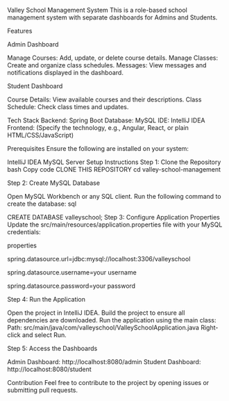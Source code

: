 Valley School Management System
This is a role-based school management system with separate dashboards for Admins and Students.

Features

Admin Dashboard

Manage Courses: Add, update, or delete course details.
Manage Classes: Create and organize class schedules.
Messages: View messages and notifications displayed in the dashboard.

Student Dashboard

Course Details: View available courses and their descriptions.
Class Schedule: Check class times and updates.


Tech Stack
Backend: Spring Boot
Database: MySQL
IDE: IntelliJ IDEA
Frontend: (Specify the technology, e.g., Angular, React, or plain HTML/CSS/JavaScript)

Prerequisites
Ensure the following are installed on your system:

IntelliJ IDEA
MySQL Server
Setup Instructions
Step 1: Clone the Repository
bash
Copy code
CLONE THIS REPOSITORY
cd valley-school-management

Step 2: Create MySQL Database

Open MySQL Workbench or any SQL client.
Run the following command to create the database:
sql

CREATE DATABASE valleyschool;
Step 3: Configure Application Properties
Update the src/main/resources/application.properties file with your MySQL credentials:

properties

spring.datasource.url=jdbc:mysql://localhost:3306/valleyschool

spring.datasource.username=your username

spring.datasource.password=your password

Step 4: Run the Application

Open the project in IntelliJ IDEA.
Build the project to ensure all dependencies are downloaded.
Run the application using the main class:
Path: src/main/java/com/valleyschool/ValleySchoolApplication.java
Right-click and select Run.

Step 5: Access the Dashboards

Admin Dashboard: http://localhost:8080/admin
Student Dashboard: http://localhost:8080/student

Contribution
Feel free to contribute to the project by opening issues or submitting pull requests.
